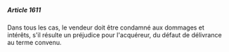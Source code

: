 ##### Article 1611

Dans tous les cas, le vendeur doit être condamné aux dommages et intérêts, s'il résulte un préjudice pour l'acquéreur, du défaut de délivrance au terme convenu.

